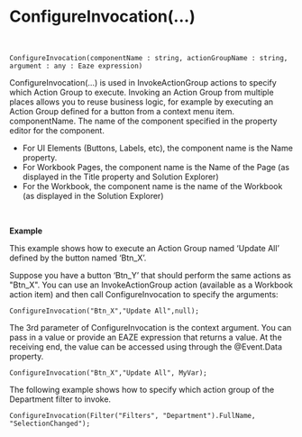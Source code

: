 # ConfigureInvocation(...)

<br/>

```
ConfigureInvocation(componentName : string, actionGroupName : string, argument : any : Eaze expression)
```

ConfigureInvocation(…) is used in InvokeActionGroup actions to specify which Action Group to execute. Invoking an Action Group from multiple places allows you to reuse business logic, for example by executing an Action Group defined for a button from a context menu item.
componentName. The name of the component specified in the property editor for the component.

* For UI Elements (Buttons, Labels, etc), the component name is the Name property.
* For Workbook Pages, the component name is the Name of the Page (as displayed in the Title property and Solution Explorer)
* For the Workbook, the component name is the name of the Workbook (as displayed in the Solution Explorer)
<br/>

**Example**

This example shows how to execute an Action Group named ‘Update All’ defined by the button named ‘Btn_X’.

Suppose you have a button ‘Btn_Y’ that should perform the same actions as "Btn_X". You can use an InvokeActionGroup action (available as a Workbook action item) and then call ConfigureInvocation to specify the arguments:

```
ConfigureInvocation("Btn_X","Update All",null);
```

The 3rd parameter of ConfigureInvocation is the context argument. You can pass in a value or provide an EAZE expression that returns a value. At the receiving end, the value can be accessed using through the @Event.Data property.

```
ConfigureInvocation("Btn_X","Update All", MyVar);
```

The following example shows how to specify which action group of the Department filter to invoke.

```
ConfigureInvocation(Filter("Filters", "Department").FullName, "SelectionChanged");
```
